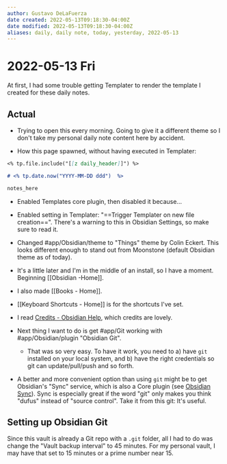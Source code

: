 ```yaml
---
author: Gustavo DeLaFuerza
date created: 2022-05-13T09:18:30-04:00Z
date modified: 2022-05-13T09:18:30-04:00Z
aliases: daily, daily note, today, yesterday, 2022-05-13
---
```


# 2022-05-13 Fri

At first, I had some trouble getting Templater to render the template I created for these daily notes.

## Actual

- Trying to open this every morning. Going to give it a different theme so I don't take my personal daily note content here by accident.

- How this page spawned, without having executed in Templater:
```markdown
<% tp.file.include("[[z daily_header]]") %>

# <% tp.date.now("YYYY-MM-DD ddd")  %>

notes_here
```
- Enabled Templates core plugin, then disabled it because...
- Enabled setting in Templater: "==Trigger Templater on new file creation==". There's a warning to this in Obsidian Settings, so make sure to read it.

- Changed #app/Obsidian/theme to "Things" theme by Colin Eckert. This looks different enough to stand out from Moonstone (default Obsidian theme as of today).
- It's a little later and I'm in the middle of an install, so I have a moment. Beginning [[Obsidian -Home]].
- I also made [[Books - Home]].
- [[Keyboard Shortcuts - Home]] is for the shortcuts I've set.

- I read [Credits - Obsidian Help](https://help.obsidian.md/Obsidian/Credits), which credits are lovely.
- Next thing I want to do is get #app/Git working with #app/Obsidian/plugin "Obsidian Git". 
	- That was so very easy. To have it work, you need to a) have `git` installed on your local system, and b) have the right credentials so git can update/pull/push and so forth. 
- A better and more convenient option than using `git` might be to get Obsidian's "Sync" service, which is also a Core plugin (see [Obsidian Sync](https://obsidian.md/sync)). Sync is especially great if the word "git" only makes you think "dufus" instead of "source control". Take it from this git: It's useful.

## Setting up Obsidian Git

Since this vault is already a Git repo with a `.git` folder, all I had to do was change the "Vault backup interval" to 45 minutes. For my personal vault, I may have that set to 15 minutes or a prime number near 15.